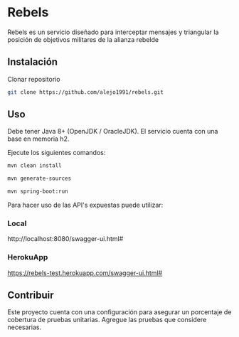 # Rebels

Rebels es un servicio diseñado para interceptar mensajes y triangular la posición de objetivos militares de la alianza rebelde

## Instalación

Clonar repositorio

```bash
git clone https://github.com/alejo1991/rebels.git
```

## Uso

Debe tener Java 8+ (OpenJDK / OracleJDK). El servicio cuenta con una base en memoria h2.

Ejecute los siguientes comandos:

```bash
mvn clean install
```

```bash
mvn generate-sources
```

```bash
mvn spring-boot:run
```

Para hacer uso de las API's expuestas puede utilizar:

### Local

http://localhost:8080/swagger-ui.html#

### HerokuApp

https://rebels-test.herokuapp.com/swagger-ui.html#


## Contribuir

Este proyecto cuenta con una configuración para asegurar un porcentaje de cobertura de pruebas unitarias. Agregue las pruebas que considere necesarias.



